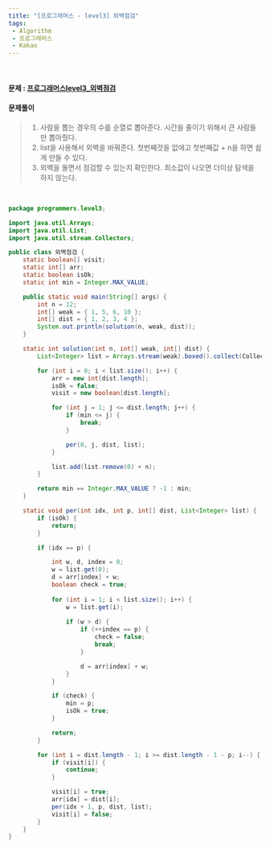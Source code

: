 ```yaml
---
title: "[프로그래머스 - level3] 외벽점검"
tags:
 - Algorithm
 - 프로그래머스
 - Kakao
---
```




<br/>

#### 문제 : <a href="https://programmers.co.kr/learn/courses/30/lessons/60062">프로그래머스level3_외벽점검</a>

#### 문제풀이

> 1. 사람을 뽑는 경우의 수를 순열로 뽑아준다. 시간을 줄이기 위해서 큰 사람들만 뽑아줬다.
> 2. list을 사용해서 외벽을 바꿔준다. 첫번째것을 없애고 첫번째값 + n을 하면 쉽게 만들 수 있다.
> 3. 외벽을 돌면서 점검할 수 있는지 확인한다. 최소값이 나오면 더이상 탐색을 하지 않는다.

<br/>

```java
package programmers.level3;

import java.util.Arrays;
import java.util.List;
import java.util.stream.Collectors;

public class 외벽점검 {
	static boolean[] visit;
	static int[] arr;
	static boolean isOk;
	static int min = Integer.MAX_VALUE;

	public static void main(String[] args) {
		int n = 12;
		int[] weak = { 1, 5, 6, 10 };
		int[] dist = { 1, 2, 3, 4 };
		System.out.println(solution(n, weak, dist));
	}

	static int solution(int n, int[] weak, int[] dist) {
		List<Integer> list = Arrays.stream(weak).boxed().collect(Collectors.toList());

		for (int i = 0; i < list.size(); i++) {
			arr = new int[dist.length];
			isOk = false;
			visit = new boolean[dist.length];

			for (int j = 1; j <= dist.length; j++) {
				if (min <= j) {
					break;
				}

				per(0, j, dist, list);
			}

			list.add(list.remove(0) + n);
		}

		return min == Integer.MAX_VALUE ? -1 : min;
	}

	static void per(int idx, int p, int[] dist, List<Integer> list) {
		if (isOk) {
			return;
		}

		if (idx == p) {

			int w, d, index = 0;
			w = list.get(0);
			d = arr[index] + w;
			boolean check = true;
			
			for (int i = 1; i < list.size(); i++) {
				w = list.get(i);
				
				if (w > d) {
					if (++index == p) {
						check = false;
						break;
					}

					d = arr[index] + w;
				}
			}

			if (check) {
				min = p;
				isOk = true;
			}

			return;
		}

		for (int i = dist.length - 1; i >= dist.length - 1 - p; i--) {
			if (visit[i]) {
				continue;
			}

			visit[i] = true;
			arr[idx] = dist[i];
			per(idx + 1, p, dist, list);
			visit[i] = false;
		}
	}
}
```

